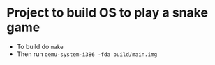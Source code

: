 # Project to build OS to play a snake game
- To build do `make`
- Then run `qemu-system-i386 -fda build/main.img`
